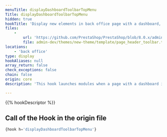 ```yaml
---
menuTitle: displayDashboardToolbarTopMenu
Title: displayDashboardToolbarTopMenu
hidden: true
hookTitle: 'Display new elements in back office page with a dashboard, on top Menu'
files:
    -
        url: 'https://github.com/PrestaShop/PrestaShop/blob/8.0.x/admin-dev/themes/new-theme/template/page_header_toolbar.tpl'
        file: admin-dev/themes/new-theme/template/page_header_toolbar.tpl
locations:
    - 'back office'
type: display
hookAliases: null
array_return: false
check_exceptions: false
chain: false
origin: core
description: 'This hook launches modules when a page with a dashboard is displayed'

---
```


{{% hookDescriptor %}}

## Call of the Hook in the origin file

```php
{hook h='displayDashboardToolbarTopMenu'}
```
